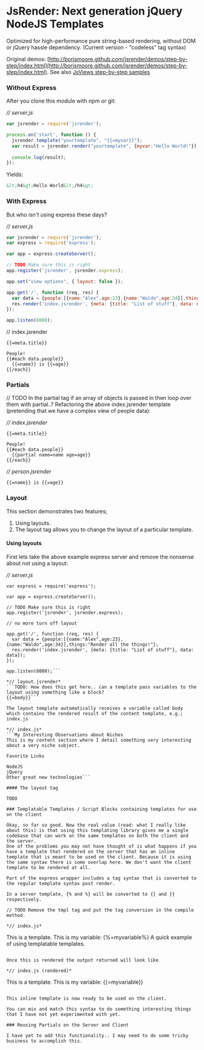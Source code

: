 # JsRender: Next generation jQuery NodeJS Templates
Optimized for high-performance pure string-based rendering, without DOM or jQuery hassle dependency. (Current version - "codeless" tag syntax)

Original demos: [http://borismoore.github.com/jsrender/demos/step-by-step/index.html](http://borismoore.github.com/jsrender/demos/step-by-step/index.html).
See also [JsViews step-by-step samples](http://borismoore.github.com/jsviews/demos/step-by-step/index.html)

### Without Express

After you clone this module with npm or git:

*// server.js*
```js
var jsrender = require('jsrender');

process.on('start', function () {
  jsrender.template("yourtemplate", "{{=myvar}}");
  var result = jsrender.render("yourtemplate", {myvar:"Hello World!"});
  
  console.log(result);
});
```

Yields:
```html
&lt;h4&gt;Hello World&lt;/h4&gt;
```

### With Express

But who _isn't_ using express these days?

*// server.js*
```js
var jsrender = require('jsrender');
var express = require('express');

var app = express.createServer();

// TODO Make sure this is right
app.register('jsrender', jsrender.express);

app.set("view options", { layout: false });

app.get('/', function (req, res) {
  var data = {people:[{name:"Alex",age:23},{name:"Waldo",age:34}],things:"Render all the things!"};
  res.render('index.jsrender', {meta: {title: "List of stuff"}, data: data});
});

app.listen(8080);
```

// index.jsrender
```
{{=meta.title}}

People!
{{#each data.people}}
  {{=name}} is {{=age}}
{{/each}}
```


### Partials

// TODO In the partial tag if an array of objects is passed in then loop over them with partial..?
Refactoring the above index.jsrender template (pretending that we have a complex view of people data):

*// index.jsrender*
```
{{=meta.title}}

People!
{{#each data.people}}
  {{partial name=name age=age}}
{{/each}}
```

*// person.jsrender*
```
{{=name}} is {{=age}}
```

### Layout

This section demonstrates two features; 
1. Using layouts.
2. The layout tag allows you to change the layout of a particular template.

#### Using layouts 

First lets take the above example express server and remove the nonsense about not using a layout:

*// server.js*
```var jsrender = require('jsrender');
var express = require('express');

var app = express.createServer();

// TODO Make sure this is right
app.register('jsrender', jsrender.express);

// no more turn off layout

app.get('/', function (req, res) {
  var data = {people:[{name:"Alex",age:23},{name:"Waldo",age:34}],things:"Render all the things!"};
  res.render('index.jsrender', {meta: {title: "List of stuff"}, data: data});
});

app.listen(8080);```

*// layout.jsrender*
```TODO: How does this get here.. can a template pass variables to the layout using something like a block?
{{=body}}```

The layout template automatically receives a variable called body which contains the rendered result of the content template, e.g.; index.js

*// index.js*
```My Interesting Observations about Niches
This is my content section where I detail something very interesting about a very niche subject.  

Favorite Links

NodeJS
jQuery
Other great new technologies```

#### The layout tag
    
TODO  

### Templatable Templates / Script Blocks containing templates for use on the client

Okay, so far so good. Now the real value (read: what I really like about this) is that using this templating library gives me a single codebase that can work on the same templates on both the client and the server.
One of the problems you may not have thought of is what happens if you have a template that rendered on the server that has an inline template that is meant to be used on the client. Because it is using the same syntax there is some overlap here. We don't want the client template to be rendered at all.

Part of the express wrapper includes a tag syntax that is converted to the regular template syntax post render.

In a server template, {% and %} will be converted to {{ and }} respectively.

// TODO Remove the tmpl tag and put the tag conversion in the compile method.

*// index.js*
```
This is a template. This is my variable: {%=myvariable%}
A quick example of using templatable templates.
```

Once this is rendered the output returned will look like

*// index.js (rendered)*
```
This is a template. This is my variable: {{=myvariable}}
```

This inline template is now ready to be used on the client.

You can mix and match this syntax to do something interesting things that I have not yet experimented with yet.

### Reusing Partials on the Server and Client

I have yet to add this functionality.. I may need to do some tricky business to accomplish this.
